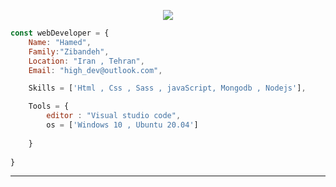 <p align="center">
  <img src="https://github.com/thompsonemerson/thompsonemerson/raw/master/cover-thompson.png" />
</p>

```js
const webDeveloper = {
    Name: "Hamed",
    Family:"Zibandeh",
    Location: "Iran , Tehran",
    Email: "high_dev@outlook.com",

    Skills = ['Html , Css , Sass , javaScript, Mongodb , Nodejs'],

    Tools = {
        editor : "Visual studio code",
        os = ['Windows 10 , Ubuntu 20.04']
  
    }
    
}
```
----
